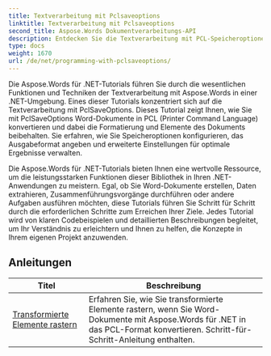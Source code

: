 ```yaml
---
title: Textverarbeitung mit Pclsaveoptions
linktitle: Textverarbeitung mit Pclsaveoptions
second_title: Aspose.Words Dokumentverarbeitungs-API
description: Entdecken Sie die Textverarbeitung mit PCL-Speicheroptionen in Aspose.Words für .NET. Erfahren Sie mit Schritt-für-Schritt-Anleitungen und Codebeispielen, wie Sie Word-Dokumente im PCL-Format bearbeiten und anpassen können.
type: docs
weight: 1670
url: /de/net/programming-with-pclsaveoptions/
---
```

Die Aspose.Words für .NET-Tutorials führen Sie durch die wesentlichen Funktionen und Techniken der Textverarbeitung mit Aspose.Words in einer .NET-Umgebung. Eines dieser Tutorials konzentriert sich auf die Textverarbeitung mit PclSaveOptions. Dieses Tutorial zeigt Ihnen, wie Sie mit PclSaveOptions Word-Dokumente in PCL (Printer Command Language) konvertieren und dabei die Formatierung und Elemente des Dokuments beibehalten. Sie erfahren, wie Sie Speicheroptionen konfigurieren, das Ausgabeformat angeben und erweiterte Einstellungen für optimale Ergebnisse verwalten.

Die Aspose.Words für .NET-Tutorials bieten Ihnen eine wertvolle Ressource, um die leistungsstarken Funktionen dieser Bibliothek in Ihren .NET-Anwendungen zu meistern. Egal, ob Sie Word-Dokumente erstellen, Daten extrahieren, Zusammenführungsvorgänge durchführen oder andere Aufgaben ausführen möchten, diese Tutorials führen Sie Schritt für Schritt durch die erforderlichen Schritte zum Erreichen Ihrer Ziele. Jedes Tutorial wird von klaren Codebeispielen und detaillierten Beschreibungen begleitet, um Ihr Verständnis zu erleichtern und Ihnen zu helfen, die Konzepte in Ihrem eigenen Projekt anzuwenden.

 ## Anleitungen
| Titel | Beschreibung |
| --- | --- |
| [Transformierte Elemente rastern](./rasterize-transformed-elements/) | Erfahren Sie, wie Sie transformierte Elemente rastern, wenn Sie Word-Dokumente mit Aspose.Words für .NET in das PCL-Format konvertieren. Schritt-für-Schritt-Anleitung enthalten. |